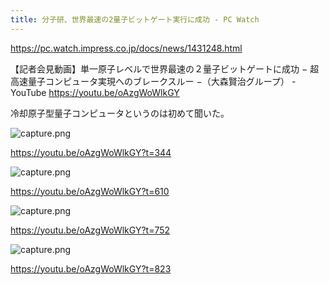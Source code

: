 ```yaml
---
title: 分子研、世界最速の2量子ビットゲート実行に成功 - PC Watch
---
```


https://pc.watch.impress.co.jp/docs/news/1431248.html

【記者会見動画】単一原子レベルで世界最速の２量子ビットゲートに成功 − 超高速量子コンピュータ実現へのブレークスルー −（大森賢治グループ） - YouTube
https://youtu.be/oAzgWoWlkGY

冷却原子型量子コンピュータというのは初めて聞いた。


![capture.png](https://mryhryki.com/file/UnvVYjNLFCizxVdHbC0CNH4fFAFsjOINAgxJJcAdDXZc8yaY.png)

https://youtu.be/oAzgWoWlkGY?t=344


![capture.png](https://mryhryki.com/file/UnvSoDaC3S5oC6mP0EnSTeDxXbgGD9Y0tuzXvLWfSbvROlR0.png)

https://youtu.be/oAzgWoWlkGY?t=610


![capture.png](https://mryhryki.com/file/UnvQAzxsCRB2SwrFUYfmEh3ZMd9K_nsXgqlorr3drc_f-Kig.png)

https://youtu.be/oAzgWoWlkGY?t=752



![capture.png](https://mryhryki.com/file/UnvOwf9OuGQYIFo4ydczr9f7NUca7RHwbJkUQVMYUre7VwxQ.png)

https://youtu.be/oAzgWoWlkGY?t=823
